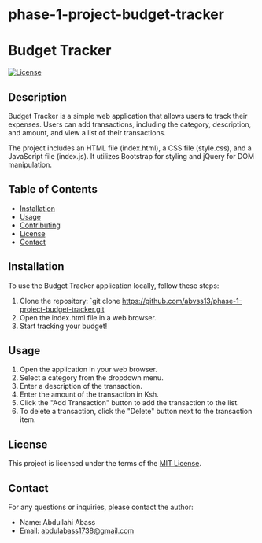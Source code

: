 # phase-1-project-budget-tracker

# Budget Tracker

[![License](https://img.shields.io/badge/License-MIT-blue.svg)](https://opensource.org/licenses/MIT)

## Description
Budget Tracker is a simple web application that allows users to track their expenses. Users can add transactions, including the category, description, and amount, and view a list of their transactions.

The project includes an HTML file (index.html), a CSS file (style.css), and a JavaScript file (index.js). It utilizes Bootstrap for styling and jQuery for DOM manipulation.

## Table of Contents
- [Installation](#installation)
- [Usage](#usage)
- [Contributing](#contributing)
- [License](#license)
- [Contact](#contact)

## Installation
To use the Budget Tracker application locally, follow these steps:
1. Clone the repository: `git clone https://github.com/abvss13/phase-1-project-budget-tracker.git
2. Open the index.html file in a web browser.
3. Start tracking your budget!

## Usage
1. Open the application in your web browser.
2. Select a category from the dropdown menu.
3. Enter a description of the transaction.
4. Enter the amount of the transaction in Ksh.
5. Click the "Add Transaction" button to add the transaction to the list.
6. To delete a transaction, click the "Delete" button next to the transaction item.



## License
This project is licensed under the terms of the [MIT License](https://opensource.org/licenses/MIT).

## Contact
For any questions or inquiries, please contact the author:
- Name: Abdullahi Abass
- Email: abdulabass1738@gmail.com

